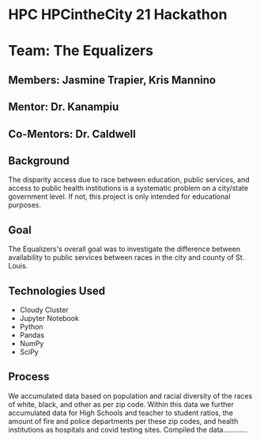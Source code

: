 # HPC HPCintheCity 21 Hackathon
# Team: The Equalizers
## Members: Jasmine Trapier, Kris Mannino
## Mentor: Dr. Kanampiu
## Co-Mentors: Dr. Caldwell

## Background
The disparity access due to race between education, public services, and access to public health institutions is
a systematic problem on a city/state government level. If not, this project is only intended for 
educational purposes. 

## Goal
The Equalizers's overall goal was to investigate the difference between availability to public services between
races in the city and county of St. Louis.

## Technologies Used
- Cloudy Cluster
- Jupyter Notebook
- Python
- Pandas
- NumPy
- SciPy

## Process

We accumulated data based on population and racial diversity of the races of white, black, and other as per 
zip code. Within this data we further accumulated data for High Schools and teacher to student ratios, the amount of fire
and police departments per these zip codes, and health institutions as hospitals and covid testing sites. Compiled
the data............
